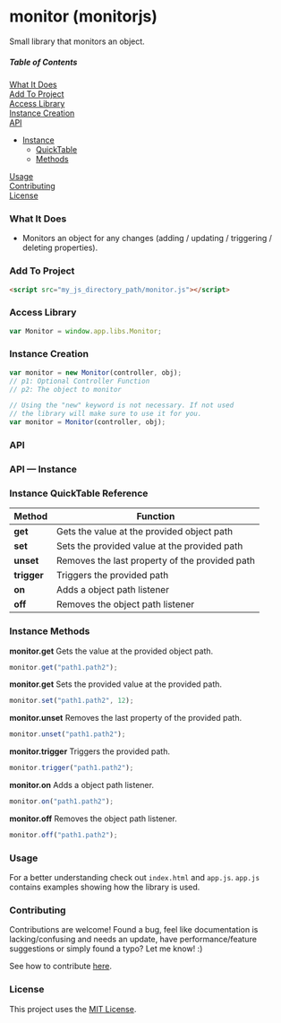 # monitor (monitorjs)

Small library that monitors an object.

##### Table of Contents

[What It Does](#what-it-does)  
[Add To Project](#add-to-project)  
[Access Library](#access-library)  
[Instance Creation](#instance-creation)  
[API](#api)   
* [Instance](#instance-api)
    * [QuickTable](#instance-quicktable-reference)  
    * [Methods](#instance-methods-long) 

[Usage](#usage)  
[Contributing](#contributing)  
[License](#license)  

<a name="what-it-does"></a>
### What It Does

* Monitors an object for any changes (adding / updating / triggering / deleting properties).

<a name="add-to-project"></a>
### Add To Project

```html
<script src="my_js_directory_path/monitor.js"></script>
```

<a name="access-library"></a>
### Access Library

```js
var Monitor = window.app.libs.Monitor;
```

<a name="instance-creation"></a>
### Instance Creation

```js
var monitor = new Monitor(controller, obj);
// p1: Optional Controller Function
// p2: The object to monitor

// Using the "new" keyword is not necessary. If not used
// the library will make sure to use it for you.
var monitor = Monitor(controller, obj);
```

<a name="api"></a>
### API
 
 <a name="instance-api"></a>
### API &mdash; Instance

<a name="instance-quicktable-reference"></a>
### Instance QuickTable Reference

Method | Function
------------ | -------------
**get** | Gets the value at the provided object path
**set** | Sets the provided value at the provided path
**unset** | Removes the last property of the provided path
**trigger** | Triggers the provided path
**on** | Adds a object path listener
**off** | Removes the object path listener

<a name="instance-methods-long"></a>
### Instance Methods

**monitor.get** Gets the value at the provided object path.

```js
monitor.get("path1.path2");
```

**monitor.get** Sets the provided value at the provided path.

```js
monitor.set("path1.path2", 12);
```

**monitor.unset** Removes the last property of the provided path.

```js
monitor.unset("path1.path2");
```

**monitor.trigger** Triggers the provided path.

```js
monitor.trigger("path1.path2");
```

**monitor.on** Adds a object path listener.

```js
monitor.on("path1.path2");
```

**monitor.off** Removes the object path listener.

```js
monitor.off("path1.path2");
```

<a name="usage"></a>
### Usage

For a better understanding check out `index.html` and `app.js`. `app.js` contains examples showing how the library is used.

<a name="contributing"></a>
### Contributing

Contributions are welcome! Found a bug, feel like documentation is lacking/confusing and needs an update, have performance/feature suggestions or simply found a typo? Let me know! :)

See how to contribute [here](https://github.com/cgabriel5/monitorjs/blob/master/CONTRIBUTING.md).

<a name="license"></a>
### License

This project uses the [MIT License](https://github.com/cgabriel5/monitorjs/blob/master/LICENSE.txt).
